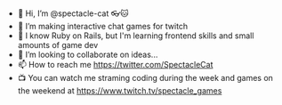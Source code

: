 - 👋 Hi, I’m @spectacle-cat 👓🐱
- 👀 I’m making interactive chat games for twitch
- 🌱 I know Ruby on Rails, but I'm learning frontend skills and small amounts of game dev
- 💞️ I’m looking to collaborate on ideas...
- 📫 How to reach me https://twitter.com/SpectacleCat
- 📺 You can watch me straming coding during the week and games on the weekend at https://www.twitch.tv/spectacle_games

<!---
spectacle-cat/spectacle-cat is a ✨ special ✨ repository because its `README.md` (this file) appears on your GitHub profile.
You can click the Preview link to take a look at your changes.
--->

